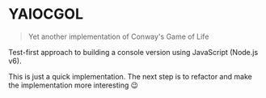 YAIOCGOL
=========

> Yet another implementation of Conway's Game of Life

Test-first approach to building a console version using JavaScript (Node.js v6).

This is just a quick implementation. The next step is to refactor and make the implementation more interesting :wink:
